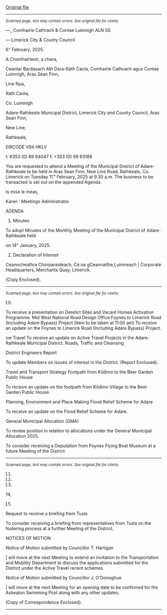 [Original file](https://www.limerick.ie/sites/default/files/media/documents/2025-02/agenda-meeting-of-the-municipal-district-of-adare-rathkeale-11th-february-2025.pdf)

---
*<small>Scanned page, text may contain errors. See original file for clarity</small>*  

_—__ Comhairle Cathrach
& Contae Luimnigh
ALN SS

— Limerick City
& County Council

6" February, 2025.

A Chomhairleoir, a chara,

Ceantar Bardasach Ath Dara-Rath Cacia,
Comhairle Cathvach agus Contae Luimnigh,
Aras Séan Finn,

Line Nua,

Rath Caola,

Co. Luimnigh

Adare-Rathkeale Municipal District,
Limerick City and County Council,
Aras Sean Finn,

New Line,

Rathkeale,

EIRCODE V94 HKLV

t: #353 (0) 69 64047
f: +353 (0) 69 63188

You are requested to attend a Meeting of the Municipal District of Adare-Rathkeale to be held in
Aras Sean Finn, New Line Road, Rathkeale, Co. Limerick on Tuesday 11™ February, 2025 at 9.30
a.m. The business to be transacted is set out on the appended Agenda.

Is mise le meas,

Karen ’
Meetings Administrator.

AGENDA

1. Minutes

To adopt Minutes of the Monthly Meeting of the Municipal District of Adare-Rathkeale held

on 14" January, 2025.

2. Declaration of Interest

Ceanncheathra Chorparaideach, Cé na gCeannaithe,Luimneach |
Corporate Headquarters, Merchants Quay, Limerick.

(Copy Enclosed).


---
*<small>Scanned page, text may contain errors. See original file for clarity</small>*  

10.

To receive a presentation on Derelict Sites and Vacant Homes Activation Programme.
Mid West National Road Design Office
Foynes to Limerick Road (Including Adare Bypass) Project (Item to be taken at 11:00 am)
To receive an update on the Foynes to Limerick Road (Including Adare Bypass) Project.

ive Travel
To receive an update on Active Travel Projects in the Adare-Rathkeale Municipal District.
Roads, Traffic and Cleansing

District Engineers Report

To update Members on issues of interest in the District.
(Report Enclosed).

Travel and Transport Strategy
Footpath from Kildimo to the Beer Garden Public House

To receive an update on the footpath from Kildimo Village to the Beer Garden Public House.

Planning, Environment and Place Making
Flood Relief Scheme for Adare

To receive an update on the Flood Relief Scheme for Adare.

General Municipal Allocation (GMA)

To review position in relation to allocations under the General Municipal Allocation 2025.

To consider receiving a Deputation from Foynes Flying Boat Museum at a future Meeting
of the District.


---
*<small>Scanned page, text may contain errors. See original file for clarity</small>*  

11.

12.

13.

14,

15.

Request to receive a briefing from Tusla

To consider receiving a briefing from representatives from Tusla on the fostering process
at a further Meeting of the District.

NOTICES OF MOTION

Notice of Motion submitted by Councillor T. Hartigan

| will move at the next Meeting to extend an invitation to the Transportation and Mobility
Department to discuss the applications submitted for the District under the Active Travel
recent schemes.

Notice of Motion submitted by Councillor J. O'Donoghue

| will move at the next Meeting for an opening date to be confirmed for the Askeaton
Swimming Pool along with any other updates.

(Copy of Correspondence Enclosed).


---
